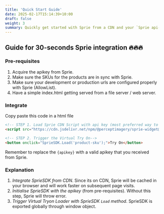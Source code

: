 ```yaml
---
title: 'Quick Start Guide'
date: 2025-02-17T15:14:39+10:00
draft: false
weight: 3
summary: Quickly get started with Sprie from a CDN and your `Sprie api-key`.
---
```


## Guide for 30-seconds Sprie integration 🔥🔥🔥

### Pre-requisites

1. Acquire the apikey from Sprie.
2. Make sure the SKUs for the products are in sync with Sprie.
3. Make sure your development or production urls are configured properly with Sprie (AllowList).
4. Have a simple index.html getting served from a file server / web server.

### Integrate

Copy paste this code in a html file

```html
<!-- STEP 1. Load Sprie CDN Script with api key (most preferred way to integrate )-->
<script src="https://cdn.jsdelivr.net/npm/@perceptimagery/sprie-widget@latest?apikey={apikey}"></script>

<!-- STEP 2. Trigger the Virtual Try On-->
<button onclick="SprieSDK.Load('product-sku');">Try On</button>
```

Remember to replace the `{apikey}` with a valid apikey that you received from Sprie.

### Explanation

1. _Integrate SprieSDK from CDN_. Since its on CDN, Sprie will be cached in your browser and will work faster on subsequent page visits.
2. _Initialise SprieSDK with the apikey_ (from pre-requisites). Without this step, Sprie will throw error.
3. _Trigger Virtual Tryon Loader with SprieSDK `Load` method_. SprieSDK is exported globally through window object.
